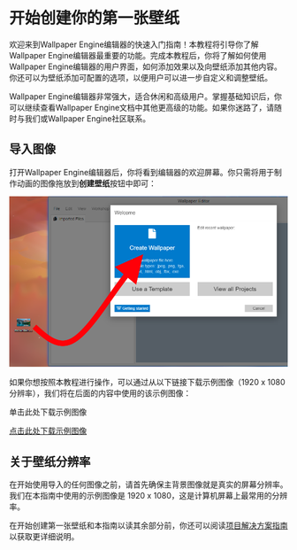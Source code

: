 # 开始创建你的第一张壁纸

欢迎来到Wallpaper Engine编辑器的快速入门指南！本教程将引导你了解Wallpaper Engine编辑器最重要的功能。完成本教程后，你将了解如何使用Wallpaper Engine编辑器的用户界面，如何添加效果以及向壁纸添加其他内容。你还可以为壁纸添加可配置的选项，以便用户可以进一步自定义和调整壁纸。

Wallpaper Engine编辑器非常强大，适合休闲和高级用户。掌握基础知识后，你可以继续查看Wallpaper Engine文档中其他更高级的功能。如果你迷路了，请随时与我们或Wallpaper Engine社区联系。

## 导入图像

打开Wallpaper Engine编辑器后，你将看到编辑器的欢迎屏幕。你只需将用于制作动画的图像拖放到**创建壁纸**按钮中即可：

![Square image compares to 16:9 aspect ratio](./new.png)

如果你想按照本教程进行操作，可以通过从以下链接下载示例图像（1920 x 1080 分辨率），我们将在后面的内容中使用的该示例图像：

单击此处下载示例图像

<a href="/wallpaper-engine-docs/img/tutorials/mountain.png" download="mountain.png">点击此处下载示例图像</a>

## 关于壁纸分辨率

在开始使用导入的任何图像之前，请首先确保主背景图像就是真实的屏幕分辨率。我们在本指南中使用的示例图像是 1920 x 1080，这是计算机屏幕上最常用的分辨率。

在开始创建第一张壁纸和本指南以读其余部分前，你还可以阅读[项目解决方案指南](/wallpaper-engine-docs/scene/performance/resolution)以获取更详细说明。